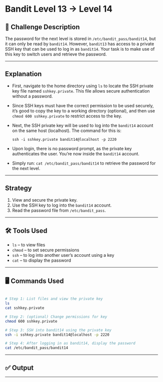 # Bandit Level 13 → Level 14

## **🧩** Challenge Description

The password for the next level is stored in `/etc/bandit_pass/bandit14`, but it can only be read by `bandit14`. However, `bandit13` has access to a private SSH key that can be used to log in as `bandit14`. Your task is to make use of this key to switch users and retrieve the password.

---

## Explanation

- First, navigate to the home directory using `ls` to locate the SSH private key file named `sshkey.private`. This file allows secure authentication without a password.
- Since SSH keys must have the correct permission to be used securely, it’s good to copy the key to a working directory (optional), and then use `chmod 600 sshkey.private` to restrict access to the key.
- Next, the SSH private key will be used to log into the `bandit14` account on the same host (localhost). The command for this is:
    
    `ssh -i sshkey.private bandit14@localhost -p 2220`
    
- Upon login, there is no password prompt, as the private key authenticates the user. You’re now inside the `bandit14` account.
- Simply run: `cat /etc/bandit_pass/bandit14` to retrieve the password for the next level.

---

## Strategy

1. View and secure the private key.
2. Use the SSH key to log into the `bandit14` account.
3. Read the password file from `/etc/bandit_pass`.

---

## 🛠️ Tools Used

- `ls` – to view files
- `chmod` – to set secure permissions
- `ssh` – to log into another user’s account using a key
- `cat` – to display the password

---

## 🖥️ Commands Used

```bash

# Step 1: List files and view the private key
ls
cat sshkey.private

# Step 2: (optional) Change permissions for key
chmod 600 sshkey.private

# Step 3: SSH into bandit14 using the private key
ssh -i sshkey.private bandit14@localhost -p 2220

# Step 4: After logging in as bandit14, display the password
cat /etc/bandit_pass/bandit14

```

---

## ✅ Output

---